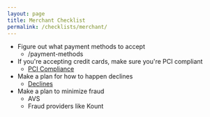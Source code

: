 ```yaml
---
layout: page
title: Merchant Checklist
permalink: /checklists/merchant/
---
```


- Figure out what payment methods to accept
  - /payment-methods
- If you're accepting credit cards, make sure you're PCI compliant
  - [PCI Compliance](/payment-cards/pci-compliance/)
- Make a plan for how to happen declines
  - [Declines](/payment-cards/declines/)
- Make a plan to minimize fraud
  - AVS
  - Fraud providers like Kount

